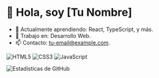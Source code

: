 # 👋 Hola, soy [Tu Nombre]
- 🌱 Actualmente aprendiendo: React, TypeScript, y más.
- 💼 Trabajo en: Desarrollo Web.
- 📫 Contacto: [tu-email@example.com](mailto:tu-email@example.com).

![HTML5](https://img.shields.io/badge/HTML5-%23E34F26.svg?style=for-the-badge&logo=html5&logoColor=white)
![CSS3](https://img.shields.io/badge/CSS3-%231572B6.svg?style=for-the-badge&logo=css3&logoColor=white)
![JavaScript](https://img.shields.io/badge/JavaScript-%23F7DF1E.svg?style=for-the-badge&logo=javascript&logoColor=black)

![Estadísticas de GitHub](https://github-readme-stats.vercel.app/api?username=naissky&show_icons=true&theme=radical)
